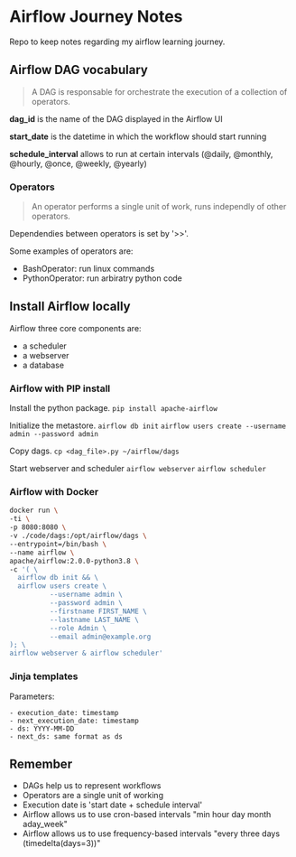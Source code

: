 # Airflow Journey Notes

Repo to keep notes regarding my airflow learning journey.

## Airflow DAG vocabulary
> A DAG is responsable for orchestrate the execution of a collection of operators.

**dag_id** is the name of the DAG displayed in the Airflow UI

**start_date** is the datetime in which the workflow should start running

**schedule_interval** allows to run at certain intervals (@daily, @monthly, @hourly, @once, @weekly, @yearly)

### Operators
> An operator performs a single unit of work, runs independly of other operators.

Dependendies between operators is set by '>>'. 

Some examples of operators are:
- BashOperator: run linux commands
- PythonOperator: run arbiratry python code


## Install Airflow locally
Airflow three core components are:
- a scheduler
- a webserver
- a database

### Airflow with PIP install 
Install the python package.
`pip install apache-airflow`

Initialize the metastore.
`airflow db init`
`airflow users create --username admin --password admin`

Copy dags.
`cp <dag_file>.py ~/airflow/dags`

Start webserver and scheduler
`airflow webserver`
`airflow scheduler`

### Airflow with Docker
```bash
docker run \
-ti \
-p 8080:8080 \
-v ./code/dags:/opt/airflow/dags \
--entrypoint=/bin/bash \
--name airflow \
apache/airflow:2.0.0-python3.8 \
-c '( \
  airflow db init && \
  airflow users create \
          --username admin \
          --password admin \
          --firstname FIRST_NAME \
          --lastname LAST_NAME \
          --role Admin \
          --email admin@example.org
); \
airflow webserver & airflow scheduler'

```

### Jinja templates

Parameters:

	- execution_date: timestamp
	- next_execution_date: timestamp
	- ds: YYYY-MM-DD 
	- next_ds: same format as ds



## Remember

- DAGs help us to represent workflows
- Operators are a single unit of working 
- Execution date is 'start date + schedule interval'
- Airflow allows us to use cron-based intervals "min hour day month aday_week"
- Airflow allows us to use frequency-based intervals "every three days (timedelta(days=3))"


